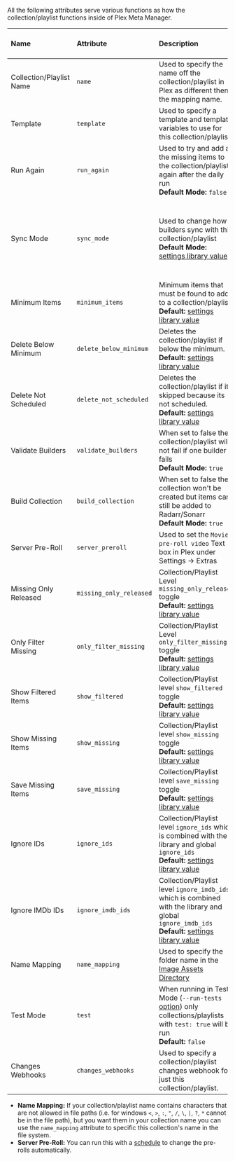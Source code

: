 All the following attributes serve various functions as how the collection/playlist functions inside of Plex Meta Manager.

| Name                     | Attribute               | Description                                                                                                                                                                                                                                | Allowed Values                                                                               | Works with Playlists |
|:-------------------------|:------------------------|:-------------------------------------------------------------------------------------------------------------------------------------------------------------------------------------------------------------------------------------------|:---------------------------------------------------------------------------------------------|:--------------------:|
| Collection/Playlist Name | `name`                  | Used to specify the name off the collection/playlist in Plex as different then the mapping name.                                                                                                                                           | Any String                                                                                   |  :heavy_check_mark:  |
| Template                 | `template`              | Used to specify a template and template variables to use for this collection/playlist.                                                                                                                                                     | [`template` mapping details](https://github.com/meisnate12/Plex-Meta-Manager/wiki/Templates) |  :heavy_check_mark:  |
| Run Again                | `run_again`             | Used to try and add all the missing items to the collection/playlist again after the daily run <br>**Default Mode:** `false`                                                                                                               | **boolean:** `true` or `false`                                                               |  :heavy_check_mark:  |
| Sync Mode                | `sync_mode`             | Used to change how builders sync with this collection/playlist<br>**Default Mode:** [settings library value](https://github.com/meisnate12/Plex-Meta-Manager/wiki/Settings-Attributes)                                                     | `append`: Only Add Items to the Collection<br>`sync`: Add & Remove Items from the Collection |  :heavy_check_mark:  |
| Minimum Items            | `minimum_items`         | Minimum items that must be found to add to a collection/playlist.<br>**Default:** [settings library value](https://github.com/meisnate12/Plex-Meta-Manager/wiki/Settings-Attributes)                                                       | number greater then 0                                                                        |  :heavy_check_mark:  |
| Delete Below Minimum     | `delete_below_minimum`  | Deletes the collection/playlist if below the minimum.<br>**Default:** [settings library value](https://github.com/meisnate12/Plex-Meta-Manager/wiki/Settings-Attributes)                                                                   | **boolean:** `true` or `false`                                                               |  :heavy_check_mark:  |
| Delete Not Scheduled     | `delete_not_scheduled`  | Deletes the collection/playlist if its skipped because its not scheduled.<br>**Default:** [settings library value](https://github.com/meisnate12/Plex-Meta-Manager/wiki/Settings-Attributes)                                               | **boolean:** `true` or `false`                                                               |  :heavy_check_mark:  |
| Validate Builders        | `validate_builders`     | When set to false the collection/playlist will not fail if one builder fails<br>**Default Mode:** `true`                                                                                                                                   | **boolean:** `true` or `false`                                                               |  :heavy_check_mark:  |
| Build Collection         | `build_collection`      | When set to false the collection won't be created but items can still be added to Radarr/Sonarr<br>**Default Mode:** `true`                                                                                                                | **boolean:** `true` or `false`                                                               |         :x:          |
| Server Pre-Roll          | `server_preroll`        | Used to set the `Movie pre-roll video` Text box in Plex under Settings -> Extras                                                                                                                                                           | Any String                                                                                   |  :heavy_check_mark:  |
| Missing Only Released    | `missing_only_released` | Collection/Playlist Level `missing_only_released` toggle<br>**Default:** [settings library value](https://github.com/meisnate12/Plex-Meta-Manager/wiki/Settings-Attributes)                                                                | **boolean:** `true` or `false`                                                               |
| Only Filter Missing      | `only_filter_missing`   | Collection/Playlist Level `only_filter_missing` toggle<br>**Default:** [settings library value](https://github.com/meisnate12/Plex-Meta-Manager/wiki/Settings-Attributes)                                                                  | **boolean:** `true` or `false`                                                               |  :heavy_check_mark:  |
| Show Filtered Items      | `show_filtered`         | Collection/Playlist level `show_filtered` toggle<br>**Default:** [settings library value](https://github.com/meisnate12/Plex-Meta-Manager/wiki/Settings-Attributes)                                                                        | **boolean:** `true` or `false`                                                               |  :heavy_check_mark:  |
| Show Missing Items       | `show_missing`          | Collection/Playlist level `show_missing` toggle<br>**Default:** [settings library value](https://github.com/meisnate12/Plex-Meta-Manager/wiki/Settings-Attributes)                                                                         | **boolean:** `true` or `false`                                                               |  :heavy_check_mark:  |
| Save Missing Items       | `save_missing`          | Collection/Playlist level `save_missing` toggle<br>**Default:** [settings library value](https://github.com/meisnate12/Plex-Meta-Manager/wiki/Settings-Attributes)                                                                         | **boolean:** `true` or `false`                                                               |  :heavy_check_mark:  |
| Ignore IDs               | `ignore_ids`            | Collection/Playlist level `ignore_ids` which is combined with the library and global `ignore_ids`<br>**Default:** [settings library value](https://github.com/meisnate12/Plex-Meta-Manager/wiki/Settings-Attributes)                       | List or comma-separated String of TMDb/TVDb IDs                                              |  :heavy_check_mark:  |
| Ignore IMDb IDs          | `ignore_imdb_ids`       | Collection/Playlist level `ignore_imdb_ids` which is combined with the library and global `ignore_imdb_ids`<br>**Default:** [settings library value](https://github.com/meisnate12/Plex-Meta-Manager/wiki/Settings-Attributes)             | List or comma-separated String of IMDb IDs                                                   |  :heavy_check_mark:  |
| Name Mapping             | `name_mapping`          | Used to specify the folder name in the [Image Assets Directory](https://github.com/meisnate12/Plex-Meta-Manager/wiki/Image-Asset-Directory)                                                                                                | Folder Name In Assets Directory                                                              |  :heavy_check_mark:  |
| Test Mode                | `test`                  | When running in Test Mode (`--run-tests` [option](https://github.com/meisnate12/Plex-Meta-Manager/wiki/Run-Commands-&-Environmental-Variables#run-tests)) only collections/playlists with `test: true` will be run<br>**Default:** `false` | **boolean:** `true` or `false`                                                               |  :heavy_check_mark:  |
| Changes Webhooks         | `changes_webhooks`      | Used to specify a collection/playlist changes webhook for just this collection/playlist.                                                                                                                                                   | List of webhooks                                                                             |  :heavy_check_mark:  |

* **Name Mapping:** If your collection/playlist name contains characters that are not allowed in file paths (i.e. for windows `<`, `>`, `:`, `"`, `/`, `\`, `|`, `?`, `*` cannot be in the file path), but you want them in your collection name you can use the `name_mapping` attribute to specific this collection's name in the file system.
* **Server Pre-Roll:** You can run this with a [schedule](https://github.com/meisnate12/Plex-Meta-Manager/wiki/Schedule-Detail) to change the pre-rolls automatically.

